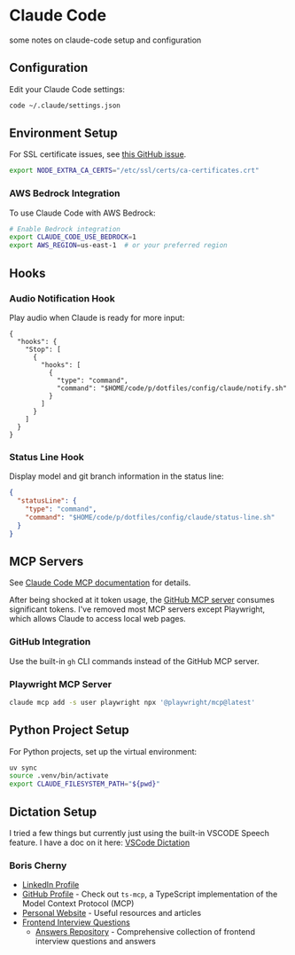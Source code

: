 # Claude Code
some notes on claude-code setup and configuration

## Configuration

Edit your Claude Code settings:

```bash
code ~/.claude/settings.json
```

## Environment Setup

For SSL certificate issues, see [this GitHub issue](https://github.com/anthropics/claude-code/issues/40).

```bash
export NODE_EXTRA_CA_CERTS="/etc/ssl/certs/ca-certificates.crt"
```

### AWS Bedrock Integration

To use Claude Code with AWS Bedrock:

```bash
# Enable Bedrock integration
export CLAUDE_CODE_USE_BEDROCK=1
export AWS_REGION=us-east-1  # or your preferred region

```

## Hooks

### Audio Notification Hook

Play audio when Claude is ready for more input:

```jsonc
{
  "hooks": {
    "Stop": [
      {
        "hooks": [
          {
            "type": "command",
            "command": "$HOME/code/p/dotfiles/config/claude/notify.sh"
          }
        ]
      }
    ]
  }
}
```

### Status Line Hook

Display model and git branch information in the status line:

```json
{
  "statusLine": {
    "type": "command",
    "command": "$HOME/code/p/dotfiles/config/claude/status-line.sh"
  }
}
```

## MCP Servers

See [Claude Code MCP documentation](https://docs.anthropic.com/en/docs/claude-code/mcp) for details.

After being shocked at it token usage, the [GitHub MCP server](https://github.com/github/github-mcp-server) consumes significant tokens. I've removed most MCP servers except Playwright, which allows Claude to access local web pages.

### GitHub Integration

Use the built-in `gh` CLI commands instead of the GitHub MCP server.

### Playwright MCP Server

```bash
claude mcp add -s user playwright npx '@playwright/mcp@latest'
```

## Python Project Setup

For Python projects, set up the virtual environment:

```bash
uv sync
source .venv/bin/activate
export CLAUDE_FILESYSTEM_PATH="${pwd}"
```

## Dictation Setup

I tried a few things but currently just using the built-in VSCODE Speech feature. I have a doc on it here: [VSCode Dictation](./vscode.md)

### Boris Cherny



- [LinkedIn Profile](https://www.linkedin.com/in/bcherny/)
- [GitHub Profile](https://github.com/bcherny) - Check out `ts-mcp`, a TypeScript implementation of the Model Context Protocol (MCP)
- [Personal Website](https://borischerny.com/) - Useful resources and articles
- [Frontend Interview Questions](https://borischerny.com/javascript/%22functional/programming%22/2017/06/09/Frontend-Interview-Questions.html)
  - [Answers Repository](https://github.com/bcherny/frontend-interview-questions) - Comprehensive collection of frontend interview questions and answers
